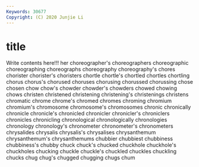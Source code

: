 ```yaml
---
Keywords: 30677
Copyright: (C) 2020 Junjie Li
---
```


# title

Write contents here!!!
her 
choreographer's 
choreographers 
choreographic 
choreographing
choreographs 
choreography 
choreography's 
chores 
chorister 
chorister's 
choristers 
chortle 
chortle's 
chortled
chortles 
chortling 
chorus 
chorus's 
chorused 
choruses 
chorusing 
chorussed 
chorussing 
chose
chosen 
chow 
chow's 
chowder 
chowder's 
chowders 
chowed 
chowing 
chows 
christen
christened 
christening 
christening's 
christenings 
christens 
chromatic 
chrome 
chrome's 
chromed 
chromes
chroming 
chromium 
chromium's 
chromosome 
chromosome's 
chromosomes 
chronic 
chronically 
chronicle 
chronicle's
chronicled 
chronicler 
chronicler's 
chroniclers 
chronicles 
chronicling 
chronological 
chronologically 
chronologies 
chronology
chronology's 
chronometer 
chronometer's 
chronometers 
chrysalides 
chrysalis 
chrysalis's 
chrysalises 
chrysanthemum 
chrysanthemum's
chrysanthemums 
chubbier 
chubbiest 
chubbiness 
chubbiness's 
chubby 
chuck 
chuck's 
chucked 
chuckhole
chuckhole's 
chuckholes 
chucking 
chuckle 
chuckle's 
chuckled 
chuckles 
chuckling 
chucks 
chug
chug's 
chugged 
chugging 
chugs 
chum 
